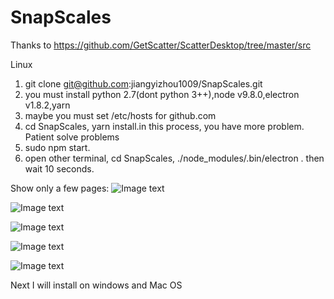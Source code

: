 # SnapScales
Thanks to https://github.com/GetScatter/ScatterDesktop/tree/master/src

Linux

1. git clone git@github.com:jiangyizhou1009/SnapScales.git
2. you must install python 2.7(dont python 3++),node v9.8.0,electron v1.8.2,yarn
3. maybe you must set /etc/hosts for github.com
4. cd SnapScales, yarn install.in this process, you have more problem. Patient solve problems
5. sudo npm start.
7. open other terminal, cd SnapScales, ./node_modules/.bin/electron . then wait 10 seconds.

Show only a few pages:
![Image text](https://github.com/jiangyizhou1009/SnapScales/blob/master/img/Snipaste_2019-05-12_23-49-12.png)

![Image text](https://github.com/jiangyizhou1009/SnapScales/blob/master/img/Snipaste_2019-05-12_23-51-48.png)

![Image text](https://github.com/jiangyizhou1009/SnapScales/blob/master/img/Snipaste_2019-05-12_23-53-25.png)

![Image text](https://github.com/jiangyizhou1009/SnapScales/blob/master/img/Snipaste_2019-05-12_23-57-58.png)

![Image text](https://github.com/jiangyizhou1009/SnapScales/blob/master/img/Snipaste_2019-05-12_23-58-32.png)

Next I will install on windows and Mac OS 

